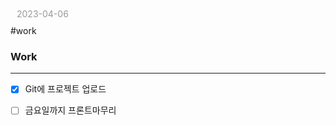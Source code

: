 <p id="today" style="color:#999; margin:10px 0 10px 10px">
  2023-04-06
</p>
#work

### Work
---

- [x] Git에 프로젝트 업로드
- [ ] 금요일까지 프론트마무리


